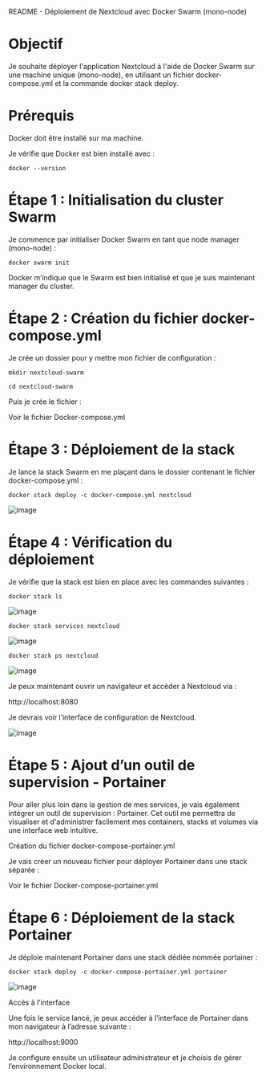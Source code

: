 README - Déploiement de Nextcloud avec Docker Swarm (mono-node)

# Objectif

Je souhaite déployer l'application Nextcloud à l'aide de Docker Swarm sur une machine unique (mono-node), en utilisant un fichier docker-compose.yml et la commande docker stack deploy.

# Prérequis

Docker doit être installé sur ma machine.

Je vérifie que Docker est bien installé avec :

`docker --version`

# Étape 1 : Initialisation du cluster Swarm

Je commence par initialiser Docker Swarm en tant que node manager (mono-node) :

`docker swarm init`

Docker m’indique que le Swarm est bien initialisé et que je suis maintenant manager du cluster.

# Étape 2 : Création du fichier docker-compose.yml

Je crée un dossier pour y mettre mon fichier de configuration :

`mkdir nextcloud-swarm`

`cd nextcloud-swarm`

Puis je crée le fichier :

Voir le fichier Docker-compose.yml

# Étape 3 : Déploiement de la stack

Je lance la stack Swarm en me plaçant dans le dossier contenant le fichier docker-compose.yml :

`docker stack deploy -c docker-compose.yml nextcloud`

![image](https://github.com/user-attachments/assets/1f62dce5-ef3a-465f-90cd-ac18fe10f984)


# Étape 4 : Vérification du déploiement

Je vérifie que la stack est bien en place avec les commandes suivantes :

`docker stack ls`

![image](https://github.com/user-attachments/assets/e097d2e6-2f19-4d3a-8068-48ea7561f3eb)


`docker stack services nextcloud`

![image](https://github.com/user-attachments/assets/8919d6d2-f230-444a-b6ed-f80f82380200)

`docker stack ps nextcloud`

![image](https://github.com/user-attachments/assets/cd517083-ba7d-4f59-91c3-32bd892ffdd4)

Je peux maintenant ouvrir un navigateur et accéder à Nextcloud via :

http://localhost:8080

Je devrais voir l’interface de configuration de Nextcloud.

![image](https://github.com/user-attachments/assets/77635a0e-1500-4cf4-ac99-6ceae156062d)


# Étape 5 : Ajout d’un outil de supervision - Portainer

Pour aller plus loin dans la gestion de mes services, je vais également intégrer un outil de supervision : Portainer. Cet outil me permettra de visualiser et d'administrer facilement mes containers, stacks et volumes via une interface web intuitive.

Création du fichier docker-compose-portainer.yml

Je vais créer un nouveau fichier pour déployer Portainer dans une stack séparée :

Voir le fichier Docker-compose-portainer.yml

# Étape 6 : Déploiement de la stack Portainer

Je déploie maintenant Portainer dans une stack dédiée nommée portainer :

`docker stack deploy -c docker-compose-portainer.yml portainer`

![image](https://github.com/user-attachments/assets/7c2fd3db-8f5f-47e5-bd7f-df6705661948)

Accès à l’interface

Une fois le service lancé, je peux accéder à l’interface de Portainer dans mon navigateur à l’adresse suivante :

http://localhost:9000

Je configure ensuite un utilisateur administrateur et je choisis de gérer l’environnement Docker local.









